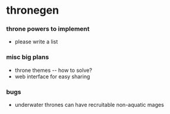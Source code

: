 # thronegen

### throne powers to implement
* please write a list

### misc big plans
* throne themes -- how to solve?
* web interface for easy sharing

### bugs
* underwater thrones can have recruitable non-aquatic mages
